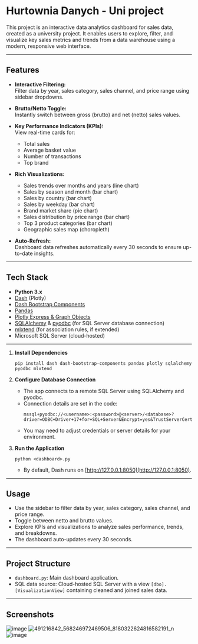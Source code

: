 # Hurtownia Danych -  Uni project

This project is an interactive data analytics dashboard for sales data, created as a university project. It enables users to explore, filter, and visualize key sales metrics and trends from a data warehouse using a modern, responsive web interface.

---

## Features

- **Interactive Filtering:**  
  Filter data by year, sales category, sales channel, and price range using sidebar dropdowns.

- **Brutto/Netto Toggle:**  
  Instantly switch between gross (brutto) and net (netto) sales values.

- **Key Performance Indicators (KPIs):**  
  View real-time cards for:
    - Total sales
    - Average basket value
    - Number of transactions
    - Top brand

- **Rich Visualizations:**  
    - Sales trends over months and years (line chart)
    - Sales by season and month (bar chart)
    - Sales by country (bar chart)
    - Sales by weekday (bar chart)
    - Brand market share (pie chart)
    - Sales distribution by price range (bar chart)
    - Top 3 product categories (bar chart)
    - Geographic sales map (choropleth)

- **Auto-Refresh:**  
  Dashboard data refreshes automatically every 30 seconds to ensure up-to-date insights.

---

## Tech Stack

- **Python 3.x**
- [Dash](https://dash.plotly.com/) (Plotly)
- [Dash Bootstrap Components](https://dash-bootstrap-components.opensource.faculty.ai/)
- [Pandas](https://pandas.pydata.org/)
- [Plotly Express & Graph Objects](https://plotly.com/python/)
- [SQLAlchemy](https://www.sqlalchemy.org/) & [pyodbc](https://github.com/mkleehammer/pyodbc) (for SQL Server database connection)
- [mlxtend](http://rasbt.github.io/mlxtend/) (for association rules, if extended)
- Microsoft SQL Server (cloud-hosted)

---

1. **Install Dependencies**
    ```
    pip install dash dash-bootstrap-components pandas plotly sqlalchemy pyodbc mlxtend
    ```

2. **Configure Database Connection**
    - The app connects to a remote SQL Server using SQLAlchemy and pyodbc.
    - Connection details are set in the code:
      ```
      mssql+pyodbc://<username>:<password>@<server>/<database>?driver=ODBC+Driver+17+for+SQL+Server&Encrypt=yes&TrustServerCertificate=yes
      ```
    - You may need to adjust credentials or server details for your environment.

3. **Run the Application**
    ```
    python <dashboard>.py
    ```
    - By default, Dash runs on [http://127.0.0.1:8050](http://127.0.0.1:8050).

---

## Usage

- Use the sidebar to filter data by year, sales category, sales channel, and price range.
- Toggle between netto and brutto values.
- Explore KPIs and visualizations to analyze sales performance, trends, and breakdowns.
- The dashboard auto-updates every 30 seconds.

---

## Project Structure

- `dashboard.py`: Main dashboard application.
- SQL data source: Cloud-hosted SQL Server with a view `[dbo].[VisualizationView]` containing cleaned and joined sales data.

---

## Screenshots

![image](https://github.com/user-attachments/assets/824c84dd-3a1a-415b-80ec-f5ff7fe55486)
![491216842_568246972469506_8180322624816582191_n](https://github.com/user-attachments/assets/dd1be55e-88b4-4026-9010-1fd0c06bbdfb)
![image](https://github.com/user-attachments/assets/28d90008-435a-4edf-8e07-4893d581f92c)



